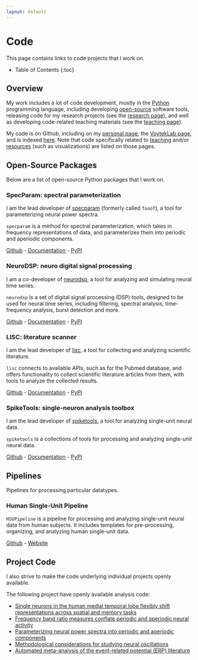 ```yaml
---
layout: default
---
```


# Code

This page contains links to code projects that I work on.

* Table of Contents
{:toc}

## Overview

My work includes a lot of code development, mostly in the
[Python](https://www.python.org/) programming language,
including developing
[open-source](https://opensource.com/resources/what-open-source)
software tools, releasing code for my research projects (see the [research page](research.html)),
and well as developing code-related teaching materials (see the [teaching page](teaching.html)).

My code is on Github, including on my
[personal page](https://github.com/TomDonoghue), the
[VoytekLab page](https://github.com/voytekresearch), and is indexed
[here](https://github.com/TomDonoghue/TomDonoghue/blob/main/codemap.md).
Note that code specifically related to
[teaching](teaching.html)
and/or
[resources](resources.html)
(such as visualizations) are listed on those pages.

## Open-Source Packages

Below are a list of open-source Python packages that I work on.

### SpecParam: spectral parameterization

I am the lead developer of
[specparam](https://github.com/fooof-tools/fooof)
(formerly called `fooof`), a tool for parameterizing neural power spectra.

`specparam` is a method for spectral parameterization, which takes in frequency representations of data,
and parameterizes them into periodic and aperiodic components.

[Github](https://github.com/fooof-tools/) -
[Documentation](https://fooof-tools.github.io/fooof/) -
[PyPI](https://pypi.org/project/fooof/)

### NeuroDSP: neuro digital signal processing

I am a co-developer of
[neurodsp](https://github.com/neurodsp-tools/neurodsp),
a tool for analyzing and simulating neural time series.

`neurodsp` is a set of digital signal processing (DSP) tools, designed to be used for neural time series,
including filtering, spectral analysis, time-frequency analysis, burst detection and more.

[Github](https://github.com/neurodsp-tools/neurodsp) -
[Documentation](https://neurodsp-tools.github.io/) -
[PyPI](https://pypi.org/project/neurodsp/)

### LISC: literature scanner

I am the lead developer of
[lisc](https://github.com/lisc-tools/lisc),
a tool for collecting and analyzing scientific literature.

`lisc` connects to available APIs, such as for the Pubmed database, and offers functionality to collect
scientific literature articles from them, with tools to analyze the collected results.

[Github](https://github.com/lisc-tools/lisc) -
[Documentation](https://lisc-tools.github.io/) -
[PyPI](https://pypi.org/project/lisc/)

### SpikeTools: single-neuron analysis toolbox

I am the lead developer of
[spiketools](https://github.com/spiketools/spiketools),
a tool for analyzing single-unit neural data.

`spiketools` is a collections of tools for processing and analyzing single-unit neural data.

[Github](https://github.com/spiketools/spiketools) -
[Documentation](https://spiketools.github.io/) -
[PyPI](https://pypi.org/project/spiketools/)

## Pipelines

Pipelines for processing particular datatypes.

### Human Single-Unit Pipeline

`HSUPipeline` is a pipeline for processing and analyzing single-unit neural data from human subjects.
It includes templates for pre-processing, organizing, and analyzing human single-unit data.

[Github](https://github.com/HSUpipeline/) -
[Website](https://hsupipeline.github.io/)

## Project Code

I also strive to make the code underlying individual projects openly available.

The following project have openly available analysis code:
- [Single neurons in the human medial temporal lobe flexibly shift representations across spatial and memory tasks](https://github.com/HSUpipeline/analyzeTH)
- [Frequency band ratio measures conflate periodic and aperiodic neural activity](https://github.com/voytekresearch/bandratios)
- [Parameterizing neural power spectra into periodic and aperiodic components](https://github.com/fooof-tools/Paper)
- [Methodological considerations for studying neural oscillations](https://github.com/OscillationMethods/OscillationMethods)
- [Automated meta-analysis of the event-related potential (ERP) literature](https://github.com/ERPscanr/ERPscanr)
